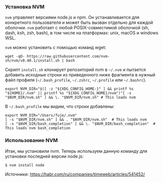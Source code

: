 ### Установка NVM

`nvm` управляет версиями node.js и npm. Он устанавливается для конкретного пользователя и может быть вызван отдельно для каждой оболочки. `nvm` работает с любой POSIX-совместимой оболочкой (sh, dash, ksh, zsh, bash), в том числе на платформах: unix, macOS и windows WSL.  
  
`nvm` можно установить с помощью команд wget:  

```
wget -qO- https://raw.githubusercontent.com/nvm-sh/nvm/v0.40.1/install.sh | bash
```
  
Скрипт `install.sh` клонирует репозиторий nvm в `~/.nvm` и пытается добавить исходные строки из приведенного ниже фрагмента в нужный файл профиля (`~/.bash_profile`, `~/.zshrc`, `~/.profile` или `~/.bashrc`).  

```
export NVM_DIR="$([ -z "${XDG_CONFIG_HOME-}" ] && printf %s "${HOME}/.nvm" || printf %s "${XDG_CONFIG_HOME}/nvm")"[ -s "$NVM_DIR/nvm.sh" ] && \. "$NVM_DIR/nvm.sh" # This loads nvm
```
  
В `~/.bash_profile` мы видим, что строки добавлены:  

```
export NVM_DIR="/Users/fuje/.nvm"
[ -s "$NVM_DIR/nvm.sh" ] && . "$NVM_DIR/nvm.sh"  # This loads nvm
[ -s "$NVM_DIR/bash_completion" ] && \. "$NVM_DIR/bash_completion"  # This loads nvm bash_completion
```

### Использование NVM

Итак, мы установили nvm. Теперь используем данную команду для установки последней версии node.js:  

```
$ nvm install node
```

Источники:
https://habr.com/ru/companies/timeweb/articles/541452/